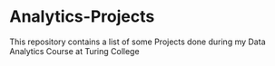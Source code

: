 # Analytics-Projects
This repository contains a list of some Projects done during my Data Analytics Course at Turing College
